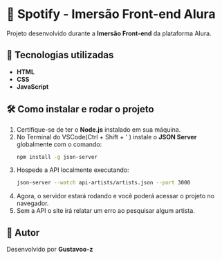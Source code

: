 # 🎵 Spotify - Imersão Front-end Alura

Projeto desenvolvido durante a **Imersão Front-end** da plataforma Alura.

## 🚀 Tecnologias utilizadas
- **HTML**  
- **CSS**  
- **JavaScript**  

## 🛠️ Como instalar e rodar o projeto

1. Certifique-se de ter o **Node.js** instalado em sua máquina.
2. No Terminal do VSCode(Ctrl + Shift + ' ) instale o **JSON Server** globalmente com o comando:
   ```sh
   npm install -g json-server
   ```
3. Hospede a API localmente executando:
   ```sh
   json-server --watch api-artists/artists.json --port 3000
   ```
4. Agora, o servidor estará rodando e você poderá acessar o projeto no navegador.
5. Sem a API o site irá relatar um erro ao pesquisar algum artista.

## 👤 Autor  
Desenvolvido por **Gustavoo-z**
